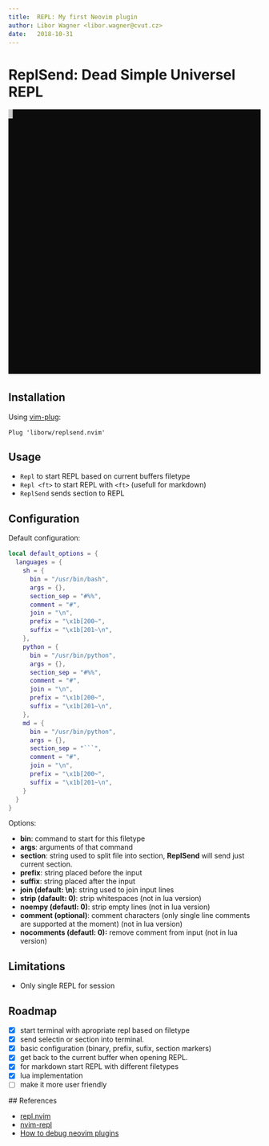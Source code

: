 ```yaml
---
title:  REPL: My first Neovim plugin
author: Libor Wagner <libor.wagner@cvut.cz>
date:   2018-10-31
---
```


# ReplSend: Dead Simple Universel REPL

![replsend_sh](fig/replsend_sh.svg)

## Installation

Using [vim-plug](https://github.com/junegunn/vim-plug):

```
Plug 'liborw/replsend.nvim'

```

## Usage

 - `Repl` to start REPL based on current buffers filetype
 - `Repl <ft>` to start REPL with `<ft>` (usefull for markdown)
 - `ReplSend` sends section to REPL

## Configuration

Default configuration:

```lua
local default_options = {
  languages = {
    sh = {
      bin = "/usr/bin/bash",
      args = {},
      section_sep = "#%%",
      comment = "#",
      join = "\n",
      prefix = "\x1b[200~",
      suffix = "\x1b[201~\n",
    },
    python = {
      bin = "/usr/bin/python",
      args = {},
      section_sep = "#%%",
      comment = "#",
      join = "\n",
      prefix = "\x1b[200~",
      suffix = "\x1b[201~\n",
    },
    md = {
      bin = "/usr/bin/python",
      args = {},
      section_sep = "```",
      comment = "#",
      join = "\n",
      prefix = "\x1b[200~",
      suffix = "\x1b[201~\n",
    }
  }
}
```

Options:
 * **bin**: command to start for this filetype
 * **args**: arguments of that command
 * **section**: string used to split file into section, **ReplSend** will send just current section.
 * **prefix**: string placed before the input
 * **suffix**: string placed after the input
 * **join (default: \n)**: string used to join input lines
 * **strip (dafault: 0)**: strip whitespaces (not in lua version)
 * **noempy (defautl: 0)**: strip empty lines (not in lua version)
 * **comment (optional)**: comment characters (only single line comments are supported at the moment) (not in lua version)
 * **nocomments (defautl: 0):** remove comment from input (not in lua version)


## Limitations

 - Only single REPL for session

## Roadmap

 - [x] start terminal with apropriate repl based on filetype
 - [x] send selectin or section into terminal.
 - [x] basic configuration (binary, prefix, sufix, section markers)
 - [x] get back to the current buffer when opening REPL.
 - [x] for markdown start REPL with different filetypes
 - [x] lua implementation
 - [ ] make it more user friendly

## References

 - [repl.nvim](https://gitlab.com/HiPhish/repl.nvim)
 - [nvim-repl](https://github.com/justinmk/nvim-repl)
 - [How to debug neovim plugins](https://blog.rplasil.name/2016/03/how-to-debug-neovim-python-remote-plugin.html)

